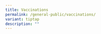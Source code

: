 ```yaml
---
title: Vaccinations
permalink: /general-public/vaccinations/
variant: tiptap
description: ""
---
```

<p></p>
<p></p>